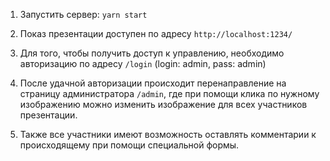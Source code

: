 1. Запустить сервер: `yarn start`
2. Показ презентации доступен по адресу `http://localhost:1234/`

3. Для того, чтобы получить доступ к управлению, необходимо авторизацию по адресу `/login` (login: admin, pass: admin)

4. После удачной авторизации происходит перенаправление на страницу администратора `/admin`, где при помощи клика по нужному изображению можно изменить изображение для всех участников презентации.

5. Также все участники имеют возможность оставлять комментарии к происходящему при помощи специальной формы.
